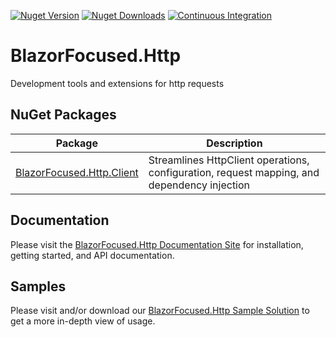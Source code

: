 [![Nuget Version](https://img.shields.io/nuget/v/BlazorFocused.Http.Client?logo=nuget)](https://www.nuget.org/packages/BlazorFocused.Http.Client)
[![Nuget Downloads](https://img.shields.io/nuget/dt/BlazorFocused.Http.Client?logo=nuget)](https://www.nuget.org/packages/BlazorFocused.Http.Client)
[![Continuous Integration](https://github.com/BlazorFocused/Http/actions/workflows/continuous-integration.yml/badge.svg)](https://github.com/BlazorFocused/Http/actions/workflows/continuous-integration.yml)

# BlazorFocused.Http

Development tools and extensions for http requests

## NuGet Packages

| Package                                                                                | Description                                                                                 |
| -------------------------------------------------------------------------------------- | ------------------------------------------------------------------------------------------- |
| [BlazorFocused.Http.Client](https://www.nuget.org/packages/BlazorFocused.Http.Client/) | Streamlines HttpClient operations, configuration, request mapping, and dependency injection |

## Documentation

Please visit the [BlazorFocused.Http Documentation Site](https://BlazorFocused.github.io/Http/) for installation, getting started, and API documentation.

## Samples

Please visit and/or download our [BlazorFocused.Http Sample Solution](https://github.com/BlazorFocused/Http/tree/main/samples) to get a more in-depth view of usage.
